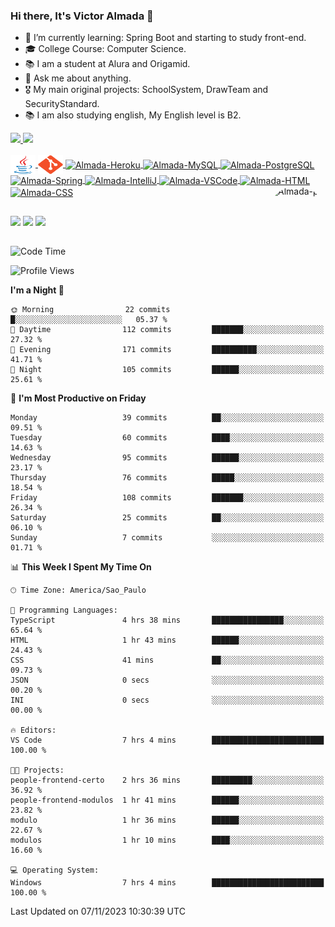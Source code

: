 ### Hi there, It's Victor Almada 👋


- 🌱 I’m currently learning: Spring Boot and starting to study front-end.
- 🎓 College Course: Computer Science.
- 📚  I am a student at Alura and Origamid.
- 💬 Ask me about anything.
- 🎖 My main original projects: SchoolSystem, DrawTeam and SecurityStandard.
- 📚 I am also studying english, My English level is B2.
 
<div>
<a href="https://github.com/Almadavic">
<img height="180em" src="https://github-readme-stats.vercel.app/api?username=Almadavic&showw_icons=true&theme=dark&include_all_commits=true&count_private=true">
<img height="180em" src="https://github-readme-stats.vercel.app/api/top-langs/?username=Almadavic&layout=compact&langs_count=16&theme=dracula">
</div>

<div style="display: inline_block"><br>
  <img align="center" alt="Almada-Java" height="30" width="40" src="https://raw.githubusercontent.com/devicons/devicon/master/icons/java/java-original.svg">
  <img align="center" alt="Almada-Git" height="30" width="40" src="https://raw.githubusercontent.com/devicons/devicon/master/icons/git/git-original.svg">
  <img align="center" alt="Almada-Heroku" height="30" width="40" src="https://cdn.jsdelivr.net/gh/devicons/devicon/icons/heroku/heroku-plain-wordmark.svg" />             
  <img align="center" alt="Almada-MySQL" height="30" width="40" src="https://cdn.jsdelivr.net/gh/devicons/devicon/icons/mysql/mysql-original-wordmark.svg" />
  <img align="center" alt="Almada-PostgreSQL" height="30" width="40" src="https://cdn.jsdelivr.net/gh/devicons/devicon/icons/postgresql/postgresql-plain-wordmark.svg" />
  <img align="center" alt="Almada-Spring" height="30" width="40" src="https://cdn.jsdelivr.net/gh/devicons/devicon/icons/spring/spring-original-wordmark.svg" />
   <img align="center" alt="Almada-IntelliJ" height="30" width="40" src="https://cdn.jsdelivr.net/gh/devicons/devicon/icons/intellij/intellij-original.svg" />
   <img align="center" alt="Almada-VSCode" height="30" width="40" src="https://cdn.jsdelivr.net/gh/devicons/devicon/icons/vscode/vscode-original.svg" />
   <img align="center" alt="Almada-HTML" height="30" width="40" src="https://cdn.jsdelivr.net/gh/devicons/devicon/icons/html5/html5-original.svg" />
   <img align="center" alt="Almada-CSS" height="30" width="40" src="https://cdn.jsdelivr.net/gh/devicons/devicon/icons/css3/css3-original.svg" />
  <img align="right" alt="Almada-pic" height="150" style="border-radius:50px;" src="https://user-images.githubusercontent.com/85299065/185514627-94fcf387-edc6-4c24-88f1-b4873ccd49e9.png">
</div>
  
  ##
 
<div> 
  <a href="https://www.youtube.com/channel/UCUrcUNA90M_ZqLEcQxd3UNA" target="_blank"><img src="https://img.shields.io/badge/YouTube-FF0000?style=for-the-badge&logo=youtube&logoColor=white" target="_blank"></a>
 <a href = "mailto:almadavic@live.com"><img src="https://img.shields.io/badge/-Gmail-%23333?style=for-the-badge&logo=gmail&logoColor=white" target="_blank"></a>
  <a href="https://www.linkedin.com/in/victoralmada/" target="_blank"><img src="https://img.shields.io/badge/-LinkedIn-%230077B5?style=for-the-badge&logo=linkedin&logoColor=white" target="_blank"></a> 
</div>

##

<!--START_SECTION:waka-->
![Code Time](http://img.shields.io/badge/Code%20Time-360%20hrs%2041%20mins-blue)

![Profile Views](http://img.shields.io/badge/Profile%20Views-0-blue)

**I'm a Night 🦉** 

```text
🌞 Morning                22 commits          █░░░░░░░░░░░░░░░░░░░░░░░░   05.37 % 
🌆 Daytime                112 commits         ███████░░░░░░░░░░░░░░░░░░   27.32 % 
🌃 Evening                171 commits         ██████████░░░░░░░░░░░░░░░   41.71 % 
🌙 Night                  105 commits         ██████░░░░░░░░░░░░░░░░░░░   25.61 % 
```
📅 **I'm Most Productive on Friday** 

```text
Monday                   39 commits          ██░░░░░░░░░░░░░░░░░░░░░░░   09.51 % 
Tuesday                  60 commits          ████░░░░░░░░░░░░░░░░░░░░░   14.63 % 
Wednesday                95 commits          ██████░░░░░░░░░░░░░░░░░░░   23.17 % 
Thursday                 76 commits          █████░░░░░░░░░░░░░░░░░░░░   18.54 % 
Friday                   108 commits         ███████░░░░░░░░░░░░░░░░░░   26.34 % 
Saturday                 25 commits          ██░░░░░░░░░░░░░░░░░░░░░░░   06.10 % 
Sunday                   7 commits           ░░░░░░░░░░░░░░░░░░░░░░░░░   01.71 % 
```


📊 **This Week I Spent My Time On** 

```text
🕑︎ Time Zone: America/Sao_Paulo

💬 Programming Languages: 
TypeScript               4 hrs 38 mins       ████████████████░░░░░░░░░   65.64 % 
HTML                     1 hr 43 mins        ██████░░░░░░░░░░░░░░░░░░░   24.43 % 
CSS                      41 mins             ██░░░░░░░░░░░░░░░░░░░░░░░   09.73 % 
JSON                     0 secs              ░░░░░░░░░░░░░░░░░░░░░░░░░   00.20 % 
INI                      0 secs              ░░░░░░░░░░░░░░░░░░░░░░░░░   00.00 % 

🔥 Editors: 
VS Code                  7 hrs 4 mins        █████████████████████████   100.00 % 

🐱‍💻 Projects: 
people-frontend-certo    2 hrs 36 mins       █████████░░░░░░░░░░░░░░░░   36.92 % 
people-frontend-modulos  1 hr 41 mins        ██████░░░░░░░░░░░░░░░░░░░   23.82 % 
modulo                   1 hr 36 mins        ██████░░░░░░░░░░░░░░░░░░░   22.67 % 
modulos                  1 hr 10 mins        ████░░░░░░░░░░░░░░░░░░░░░   16.60 % 

💻 Operating System: 
Windows                  7 hrs 4 mins        █████████████████████████   100.00 % 
```


 Last Updated on 07/11/2023 10:30:39 UTC
<!--END_SECTION:waka-->
